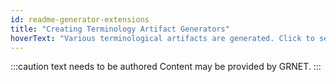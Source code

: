 ```yaml
---
id: readme-generator-extensions
title: "Creating Terminology Artifact Generators"
hoverText: "Various terminological artifacts are generated. Click to see how you can create your own."
---
```


:::caution text needs to be authored
Content may be provided by GRNET.
:::
